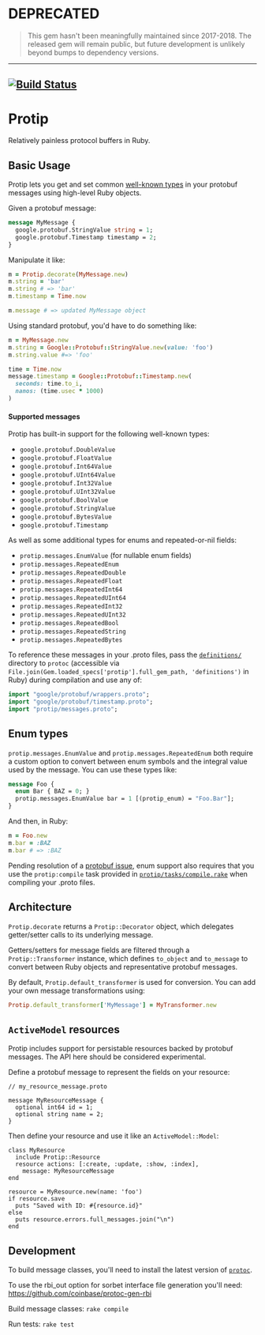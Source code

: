 # DEPRECATED

> This gem hasn't been meaningfully maintained since 2017-2018. The released gem will remain public, but future development is unlikely beyond bumps to dependency versions.

-------

[![Build Status](https://travis-ci.org/AngelList/protip.svg)](https://travis-ci.org/AngelList/protip)
-------

# Protip

Relatively painless protocol buffers in Ruby.

Basic Usage
-----------

Protip lets you get and set common
[well-known types](https://developers.google.com/protocol-buffers/docs/reference/google.protobuf)
in your protobuf messages using high-level Ruby objects.

Given a protobuf message:

```protobuf
message MyMessage {
  google.protobuf.StringValue string = 1;
  google.protobuf.Timestamp timestamp = 2;
}
```

Manipulate it like:

```ruby
m = Protip.decorate(MyMessage.new)
m.string = 'bar'
m.string # => 'bar'
m.timestamp = Time.now

m.message # => updated MyMessage object
```

Using standard protobuf, you'd have to do something like:

```ruby
m = MyMessage.new
m.string = Google::Protobuf::StringValue.new(value: 'foo')
m.string.value #=> 'foo'

time = Time.now
message.timestamp = Google::Protobuf::Timestamp.new(
  seconds: time.to_i,
  nanos: (time.usec * 1000)
)
```

#### Supported messages

Protip has built-in support for the following well-known types:

- `google.protobuf.DoubleValue`
- `google.protobuf.FloatValue`
- `google.protobuf.Int64Value`
- `google.protobuf.UInt64Value`
- `google.protobuf.Int32Value`
- `google.protobuf.UInt32Value`
- `google.protobuf.BoolValue`
- `google.protobuf.StringValue`
- `google.protobuf.BytesValue`
- `google.protobuf.Timestamp`

As well as some additional types for enums and repeated-or-nil fields:

- `protip.messages.EnumValue` (for nullable enum fields)
- `protip.messages.RepeatedEnum`
- `protip.messages.RepeatedDouble`
- `protip.messages.RepeatedFloat`
- `protip.messages.RepeatedInt64`
- `protip.messages.RepeatedUInt64`
- `protip.messages.RepeatedInt32`
- `protip.messages.RepeatedUInt32`
- `protip.messages.RepeatedBool`
- `protip.messages.RepeatedString`
- `protip.messages.RepeatedBytes`

To reference these messages in your .proto files, pass the
[`definitions/`](definitions/) directory to `protoc` (accessible via
`File.join(Gem.loaded_specs['protip'].full_gem_path, 'definitions')`
in Ruby) during compilation and use any of:

```protobuf
import "google/protobuf/wrappers.proto";
import "google/protobuf/timestamp.proto";
import "protip/messages.proto";
```

Enum types
----------

`protip.messages.EnumValue` and `protip.messages.RepeatedEnum` both
require a custom option to convert between enum symbols and the
integral value used by the message.  You can use these types like:

```protobuf
message Foo {
  enum Bar { BAZ = 0; }
  protip.messages.EnumValue bar = 1 [(protip_enum) = "Foo.Bar"];
}
```

And then, in Ruby:

```ruby
m = Foo.new
m.bar = :BAZ
m.bar # => :BAZ
```

Pending resolution of a
[protobuf issue](https://github.com/google/protobuf/issues/1198), enum
support also requires that you use the `protip:compile` task provided
in [`protip/tasks/compile.rake`](lib/protip/tasks/compile.rake) when
compiling your .proto files.

Architecture
------------

`Protip.decorate` returns a `Protip::Decorator` object, which
delegates getter/setter calls to its underlying message.

Getters/setters for message fields are filtered through a
`Protip::Transformer` instance, which defines `to_object` and
`to_message` to convert between Ruby objects and representative
protobuf messages.

By default, `Protip.default_transformer` is used for conversion. You
can add your own message transformations using:

```ruby
Protip.default_transformer['MyMessage'] = MyTransformer.new
```

`ActiveModel` resources
-----------------------

Protip includes support for persistable resources backed by protobuf
messages. The API here should be considered experimental.

Define a protobuf message to represent the fields on your resource:

```
// my_resource_message.proto

message MyResourceMessage {
  optional int64 id = 1;
  optional string name = 2;
}
```

Then define your resource and use it like an `ActiveModel::Model`:

```
class MyResource
  include Protip::Resource
  resource actions: [:create, :update, :show, :index],
    message: MyResourceMessage
end

resource = MyResource.new(name: 'foo')
if resource.save
  puts "Saved with ID: #{resource.id}"
else
  puts resource.errors.full_messages.join("\n")
end
```

Development
-----------

To build message classes, you'll need to install the latest version of
[`protoc`](https://github.com/google/protobuf).

To use the rbi_out option for sorbet interface file generation you'll need:
https://github.com/coinbase/protoc-gen-rbi

Build message classes: `rake compile`

Run tests: `rake test`
